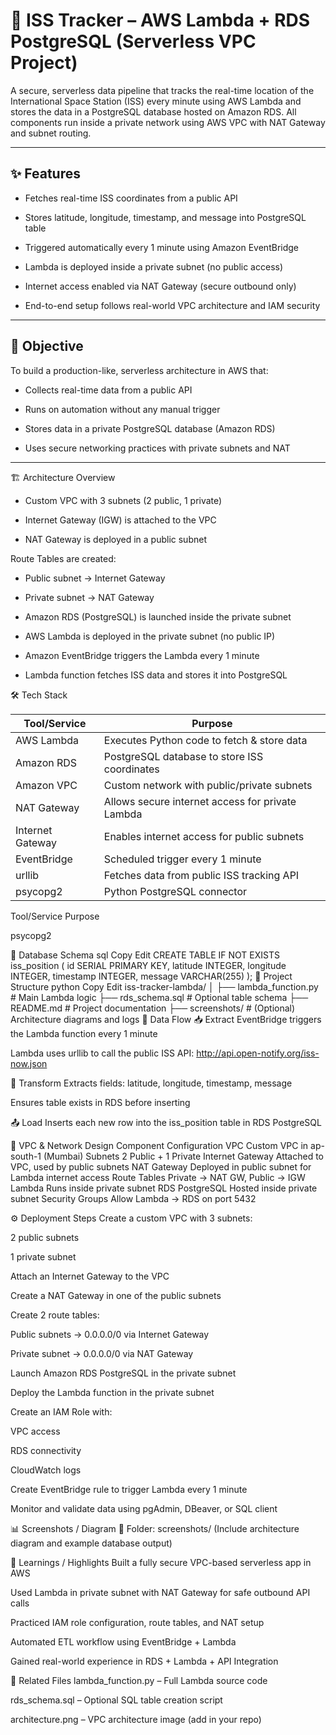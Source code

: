 # 🚀 ISS Tracker – AWS Lambda + RDS PostgreSQL (Serverless VPC Project)
A secure, serverless data pipeline that tracks the real-time location of the International Space Station (ISS) every minute using AWS Lambda and stores the data in a PostgreSQL database hosted on Amazon RDS. All components run inside a private network using AWS VPC with NAT Gateway and subnet routing.

---

## ✨ Features
- Fetches real-time ISS coordinates from a public API

- Stores latitude, longitude, timestamp, and message into PostgreSQL table

- Triggered automatically every 1 minute using Amazon EventBridge

- Lambda is deployed inside a private subnet (no public access)

- Internet access enabled via NAT Gateway (secure outbound only)

- End-to-end setup follows real-world VPC architecture and IAM security

---

## 🎯 Objective
To build a production-like, serverless architecture in AWS that:

- Collects real-time data from a public API

- Runs on automation without any manual trigger

- Stores data in a private PostgreSQL database (Amazon RDS)

- Uses secure networking practices with private subnets and NAT

---

🏗️ Architecture Overview

- Custom VPC with 3 subnets (2 public, 1 private)

- Internet Gateway (IGW) is attached to the VPC

- NAT Gateway is deployed in a public subnet

Route Tables are created:

- Public subnet → Internet Gateway

- Private subnet → NAT Gateway

- Amazon RDS (PostgreSQL) is launched inside the private subnet

- AWS Lambda is deployed in the private subnet (no public IP)

- Amazon EventBridge triggers the Lambda every 1 minute

- Lambda function fetches ISS data and stores it into PostgreSQL

🛠️ Tech Stack

| Tool/Service    | Purpose                                            |
|-----------------|----------------------------------------------------|
| AWS Lambda      | Executes Python code to fetch & store data         |
| Amazon RDS      | PostgreSQL database to store ISS coordinates       |
| Amazon VPC      | Custom network with public/private subnets         |
| NAT Gateway     | Allows secure internet access for private Lambda   |
| Internet Gateway| Enables internet access for public subnets         |
| EventBridge     | Scheduled trigger every 1 minute                   |
| urllib          | Fetches data from public ISS tracking API          |
| psycopg2        | Python PostgreSQL connector                        |

Tool/Service	Purpose
	
	
	
	
	
	
psycopg2	
	

🧱 Database Schema
sql
Copy
Edit
CREATE TABLE IF NOT EXISTS iss_position (
  id SERIAL PRIMARY KEY,
  latitude INTEGER,
  longitude INTEGER,
  timestamp INTEGER,
  message VARCHAR(255)
);
📂 Project Structure
python
Copy
Edit
iss-tracker-lambda/
│
├── lambda_function.py       # Main Lambda logic
├── rds_schema.sql           # Optional table schema
├── README.md                # Project documentation
├── screenshots/             # (Optional) Architecture diagrams and logs
🔁 Data Flow
📥 Extract
EventBridge triggers the Lambda function every 1 minute

Lambda uses urllib to call the public ISS API:
http://api.open-notify.org/iss-now.json

🔧 Transform
Extracts fields: latitude, longitude, timestamp, message

Ensures table exists in RDS before inserting

📤 Load
Inserts each new row into the iss_position table in RDS PostgreSQL

🔐 VPC & Network Design
Component	Configuration
VPC	Custom VPC in ap-south-1 (Mumbai)
Subnets	2 Public + 1 Private
Internet Gateway	Attached to VPC, used by public subnets
NAT Gateway	Deployed in public subnet for Lambda internet access
Route Tables	Private → NAT GW, Public → IGW
Lambda	Runs inside private subnet
RDS PostgreSQL	Hosted inside private subnet
Security Groups	Allow Lambda → RDS on port 5432

⚙️ Deployment Steps
Create a custom VPC with 3 subnets:

2 public subnets

1 private subnet

Attach an Internet Gateway to the VPC

Create a NAT Gateway in one of the public subnets

Create 2 route tables:

Public subnets → 0.0.0.0/0 via Internet Gateway

Private subnet → 0.0.0.0/0 via NAT Gateway

Launch Amazon RDS PostgreSQL in the private subnet

Deploy the Lambda function in the private subnet

Create an IAM Role with:

VPC access

RDS connectivity

CloudWatch logs

Create EventBridge rule to trigger Lambda every 1 minute

Monitor and validate data using pgAdmin, DBeaver, or SQL client

📊 Screenshots / Diagram
📁 Folder: screenshots/
(Include architecture diagram and example database output)

🧪 Learnings / Highlights
Built a fully secure VPC-based serverless app in AWS

Used Lambda in private subnet with NAT Gateway for safe outbound API calls

Practiced IAM role configuration, route tables, and NAT setup

Automated ETL workflow using EventBridge + Lambda

Gained real-world experience in RDS + Lambda + API Integration

📎 Related Files
lambda_function.py – Full Lambda source code

rds_schema.sql – Optional SQL table creation script

architecture.png – VPC architecture image (add in your repo)
